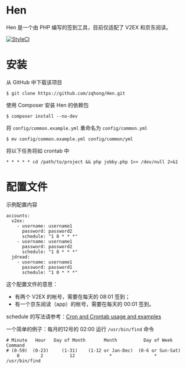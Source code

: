 # Hen
Hen 是一个由 PHP 编写的签到工具，目前仅适配了 V2EX 和京东阅读。

[![StyleCI](https://styleci.io/repos/79006161/shield?branch=master)](https://styleci.io/repos/79006161)

# 安装
从 GitHub 中下载该项目
```
$ git clone https://github.com/zqhong/Hen.git
```

使用 Composer 安装 Hen 的依赖包
```
$ composer install --no-dev
```

将 `config/common.example.yml` 重命名为 `config/common.yml`
```
$ mv config/common.example.yml config/common/yml
```

将以下任务将如 crontab 中
```
* * * * * cd /path/to/project && php jobby.php 1>> /dev/null 2>&1
```

# 配置文件
示例配置内容
```
accounts:
  v2ex:
    - username: username1
      password: password2
      schedule: "1 8 * * *"
    - username: username1
      password: password2
      schedule: "1 8 * * *"
  jdread:
    - username: username1
      password: password1
      schedule: "1 0 * * *"
```

这个配置文件的意思：
* 有两个 V2EX 的帐号，需要在每天的 08:01 签到；
* 有一个京东阅读（app）的帐号，需要在每天的 00:01 签到。

schedule 的写法请参考：[Cron and Crontab usage and examples](https://www.pantz.org/software/cron/croninfo.html)

一个简单的例子：每月的12号的 02:00 运行 `/usr/bin/find` 命令
```
# Minute   Hour   Day of Month       Month          Day of Week        Command
# (0-59)  (0-23)     (1-31)    (1-12 or Jan-Dec)  (0-6 or Sun-Sat)
    0        2          12             *                *            /usr/bin/find
```


